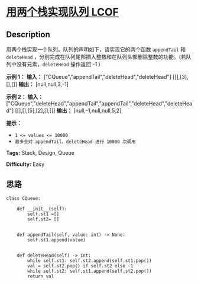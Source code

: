 # [用两个栈实现队列 LCOF][title]

## Description

用两个栈实现一个队列。队列的声明如下，请实现它的两个函数 `appendTail` 和 `deleteHead`
，分别完成在队列尾部插入整数和在队列头部删除整数的功能。(若队列中没有元素，`deleteHead` 操作返回 -1 )



**示例 1：**
            **输入：**    ["CQueue","appendTail","deleteHead","deleteHead"]    [[],[3],[],[]]    **输出：** [null,null,3,-1]    

**示例 2：**
            **输入：**    ["CQueue","deleteHead","appendTail","appendTail","deleteHead","deleteHead"]    [[],[],[5],[2],[],[]]    **输出：** [null,-1,null,null,5,2]    

**提示：**

  * `1 <= values <= 10000`
  * `最多会对 appendTail、deleteHead 进行 10000 次调用`


**Tags:** Stack, Design, Queue

**Difficulty:** Easy

## 思路

``` python3
class CQueue:

    def __init__(self):
        self.st1 =[]
        self.st2= []


    def appendTail(self, value: int) -> None:
        self.st1.append(value)


    def deleteHead(self) -> int:
        while self.st1: self.st2.append(self.st1.pop())
        val = self.st2.pop() if self.st2 else -1
        while self.st2: self.st1.append(self.st2.pop())
        return val

```

[title]: https://leetcode-cn.com/problems/yong-liang-ge-zhan-shi-xian-dui-lie-lcof
